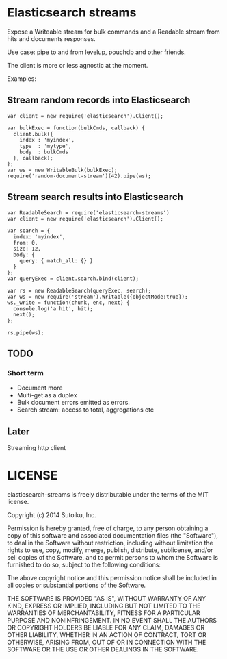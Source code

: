 # Elasticsearch streams

Expose a Writeable stream for bulk commands and a Readable stream from
hits and documents responses.

Use case: pipe to and from levelup, pouchdb and other friends.

The client is more or less agnostic at the moment.

Examples:

## Stream random records into Elasticsearch
```
var client = new require('elasticsearch').Client();

var bulkExec = function(bulkCmds, callback) {
  client.bulk({
    index : 'myindex',
    type  : 'mytype',
    body  : bulkCmds
  }, callback);
};
var ws = new WritableBulk(bulkExec);
require('random-document-stream')(42).pipe(ws);
```

## Stream search results into Elasticsearch
```
var ReadableSearch = require('elasticsearch-streams')
var client = new require('elasticsearch').Client();

var search = {
  index: 'myindex',
  from: 0,
  size: 12,
  body: {
    query: { match_all: {} }
  }
};
var queryExec = client.search.bind(client);

var rs = new ReadableSearch(queryExec, search);
var ws = new require('stream').Writable({objectMode:true});
ws._write = function(chunk, enc, next) {
  console.log('a hit', hit);
  next();
};

rs.pipe(ws);
```

## TODO
### Short term
* Document more
* Multi-get as a duplex
* Bulk document errors emitted as errors.
* Search stream: access to total, aggregations etc

## Later
Streaming http client

# LICENSE
elasticsearch-streams is freely distributable under the terms of the MIT license.

Copyright (c) 2014 Sutoiku, Inc.

Permission is hereby granted, free of charge, to any person obtaining a copy of this software and associated
documentation files (the "Software"), to deal in the Software without restriction, including without limitation the
rights to use, copy, modify, merge, publish, distribute, sublicense, and/or sell copies of the Software, and to permit
persons to whom the Software is furnished to do so, subject to the following conditions:

The above copyright notice and this permission notice shall be included in all copies or substantial portions of the
Software.

THE SOFTWARE IS PROVIDED "AS IS", WITHOUT WARRANTY OF ANY KIND, EXPRESS OR IMPLIED, INCLUDING BUT NOT LIMITED TO THE
WARRANTIES OF MERCHANTABILITY, FITNESS FOR A PARTICULAR PURPOSE AND NONINFRINGEMENT. IN NO EVENT SHALL THE AUTHORS OR
COPYRIGHT HOLDERS BE LIABLE FOR ANY CLAIM, DAMAGES OR OTHER LIABILITY, WHETHER IN AN ACTION OF CONTRACT, TORT OR
OTHERWISE, ARISING FROM, OUT OF OR IN CONNECTION WITH THE SOFTWARE OR THE USE OR OTHER DEALINGS IN THE SOFTWARE.
